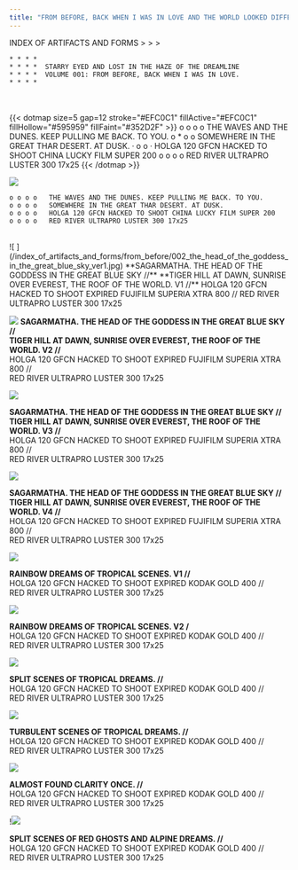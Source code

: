 ```yaml
---
title: "FROM BEFORE, BACK WHEN I WAS IN LOVE AND THE WORLD LOOKED DIFFERENT."
---
```

INDEX OF ARTIFACTS AND FORMS > > >
```goat
* * * *        
* * * *  STARRY EYED AND LOST IN THE HAZE OF THE DREAMLINE
* * * *  VOLUME 001: FROM BEFORE, BACK WHEN I WAS IN LOVE.
* * * *
```
<br>
<br>
{{< dotmap size=5 gap=12 stroke="#EFC0C1" fillActive="#EFC0C1" fillHollow="#595959" fillFaint="#352D2F" >}}
o o o o    THE WAVES AND THE DUNES. KEEP PULLING ME BACK. TO YOU.
o * o o    SOMEWHERE IN THE GREAT THAR DESERT. AT DUSK.
· o o ·    HOLGA 120 GFCN HACKED TO SHOOT CHINA LUCKY FILM SUPER 200
o o o o    RED RIVER ULTRAPRO LUSTER 300 17x25
{{< /dotmap >}}

![ ](/index_of_artifacts_and_forms/from_before/001_the_waves_in_the_dunes_keep_pulling_me_back_to_you.jpg)
```goat
o o o o   THE WAVES AND THE DUNES. KEEP PULLING ME BACK. TO YOU.
o o o o   SOMEWHERE IN THE GREAT THAR DESERT. AT DUSK.
o o o o   HOLGA 120 GFCN HACKED TO SHOOT CHINA LUCKY FILM SUPER 200
o o o o   RED RIVER ULTRAPRO LUSTER 300 17x25
```
<br>
![ ](/index_of_artifacts_and_forms/from_before/002_the_head_of_the_goddess_in_the_great_blue_sky_ver1.jpg)
**SAGARMATHA. THE HEAD OF THE GODDESS IN THE GREAT BLUE SKY //**  
**TIGER HILL AT DAWN, SUNRISE OVER EVEREST, THE ROOF OF THE WORLD. V1 //**  
HOLGA 120 GFCN HACKED TO SHOOT EXPIRED FUJIFILM SUPERIA XTRA 800 //  
RED RIVER ULTRAPRO LUSTER 300 17x25

![ ](/index_of_artifacts_and_forms/from_before/003_the_head_of_the_goddess_in_the_great_blue_sky_ver2.jpg)
**SAGARMATHA. THE HEAD OF THE GODDESS IN THE GREAT BLUE SKY //**  
**TIGER HILL AT DAWN, SUNRISE OVER EVEREST, THE ROOF OF THE WORLD. V2 //**  
HOLGA 120 GFCN HACKED TO SHOOT EXPIRED FUJIFILM SUPERIA XTRA 800 //  
RED RIVER ULTRAPRO LUSTER 300 17x25  

![ ](/index_of_artifacts_and_forms/from_before/004_the_head_of_the_goddess_in_the_great_blue_sky_ver3.jpg)

**SAGARMATHA. THE HEAD OF THE GODDESS IN THE GREAT BLUE SKY //**  
**TIGER HILL AT DAWN, SUNRISE OVER EVEREST, THE ROOF OF THE WORLD. V3 //**  
HOLGA 120 GFCN HACKED TO SHOOT EXPIRED FUJIFILM SUPERIA XTRA 800 //  
RED RIVER ULTRAPRO LUSTER 300 17x25  

![ ](/index_of_artifacts_and_forms/from_before/005_the_head_of_the_goddess_in_the_great_blue_sky_ver4.jpg)

**SAGARMATHA. THE HEAD OF THE GODDESS IN THE GREAT BLUE SKY //**  
**TIGER HILL AT DAWN, SUNRISE OVER EVEREST, THE ROOF OF THE WORLD. V4 //**  
HOLGA 120 GFCN HACKED TO SHOOT EXPIRED FUJIFILM SUPERIA XTRA 800 //  
RED RIVER ULTRAPRO LUSTER 300 17x25  

![ ](/index_of_artifacts_and_forms/from_before/006_rainbow_dreams_of_tropical_scenes_ver1.jpg)

**RAINBOW DREAMS OF TROPICAL SCENES. V1 //**  
HOLGA 120 GFCN HACKED TO SHOOT EXPIRED KODAK GOLD 400 //  
RED RIVER ULTRAPRO LUSTER 300 17x25  

![ ](/index_of_artifacts_and_forms/from_before/007_rainbow_dreams_of_tropical_scenes_ver2.jpg)

**RAINBOW DREAMS OF TROPICAL SCENES. V2 /**  
HOLGA 120 GFCN HACKED TO SHOOT EXPIRED KODAK GOLD 400 //  
RED RIVER ULTRAPRO LUSTER 300 17x25  

![ ](/index_of_artifacts_and_forms/from_before/008_split_scenes_of_tropical_dreams.jpg)

**SPLIT SCENES OF TROPICAL DREAMS. //**  
HOLGA 120 GFCN HACKED TO SHOOT EXPIRED KODAK GOLD 400 //  
RED RIVER ULTRAPRO LUSTER 300 17x25  

![ ](/index_of_artifacts_and_forms/from_before/009_turbulent_scenes_of_tropical_dreams.jpg)

**TURBULENT SCENES OF TROPICAL DREAMS. //**  
HOLGA 120 GFCN HACKED TO SHOOT EXPIRED KODAK GOLD 400 //  
RED RIVER ULTRAPRO LUSTER 300 17x25  

![ ](/index_of_artifacts_and_forms/from_before/010_almost_found_clarity_once.jpg)

**ALMOST FOUND CLARITY ONCE. //**  
HOLGA 120 GFCN HACKED TO SHOOT EXPIRED KODAK GOLD 400 //  
RED RIVER ULTRAPRO LUSTER 300 17x25  

!![ ](/index_of_artifacts_and_forms/from_before/011_split_scenes_of_red_ghosts_and_alpine_dreams.jpg)

**SPLIT SCENES OF RED GHOSTS AND ALPINE DREAMS. //**  
HOLGA 120 GFCN HACKED TO SHOOT EXPIRED KODAK GOLD 400 //  
RED RIVER ULTRAPRO LUSTER 300 17x25  